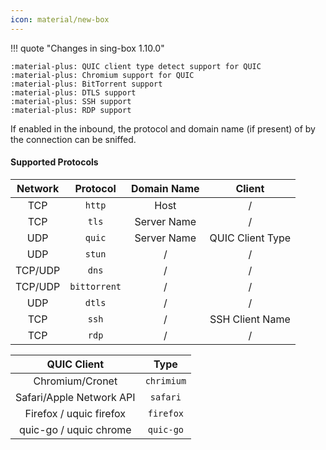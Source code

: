 ```yaml
---
icon: material/new-box
---
```


!!! quote "Changes in sing-box 1.10.0"

    :material-plus: QUIC client type detect support for QUIC  
    :material-plus: Chromium support for QUIC  
    :material-plus: BitTorrent support  
    :material-plus: DTLS support  
    :material-plus: SSH support  
    :material-plus: RDP support

If enabled in the inbound, the protocol and domain name (if present) of by the connection can be sniffed.

#### Supported Protocols

| Network |   Protocol   | Domain Name |      Client      |
|:-------:|:------------:|:-----------:|:----------------:|
|   TCP   |    `http`    |    Host     |        /         |
|   TCP   |    `tls`     | Server Name |        /         |
|   UDP   |    `quic`    | Server Name | QUIC Client Type |
|   UDP   |    `stun`    |      /      |        /         |
| TCP/UDP |    `dns`     |      /      |        /         |
| TCP/UDP | `bittorrent` |      /      |        /         |
|   UDP   |    `dtls`    |      /      |        /         |
|   TCP   |    `ssh`     |      /      | SSH Client Name  |
|   TCP   |    `rdp`     |      /      |        /         |

|       QUIC Client        |    Type    |
|:------------------------:|:----------:|
|     Chromium/Cronet      | `chrimium` |
| Safari/Apple Network API |  `safari`  |
| Firefox / uquic firefox  | `firefox`  |
|  quic-go / uquic chrome  | `quic-go`  |
